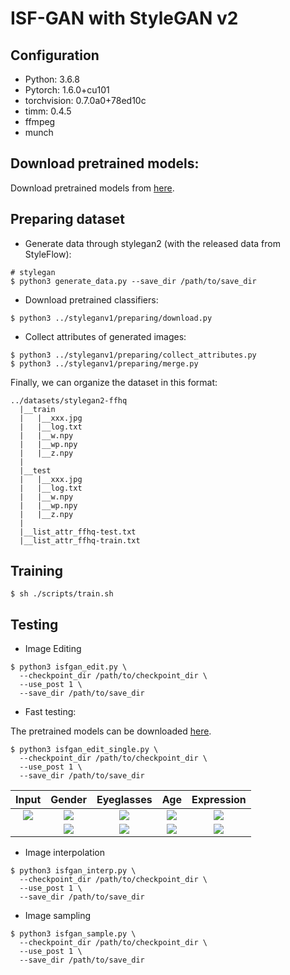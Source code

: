 # ISF-GAN with StyleGAN v2


## Configuration

 - Python: 3.6.8
 - Pytorch: 1.6.0+cu101
 - torchvision: 0.7.0a0+78ed10c
 - timm: 0.4.5
 - ffmpeg
 - munch 

## Download pretrained models:

Download pretrained models from [here](https://drive.google.com/file/d/1EM87UquaoQmk17Q8d5kYIAHqu0dkYqdT/view?usp=sharing).

## Preparing dataset

 - Generate data through stylegan2 (with the released data from StyleFlow):

```
# stylegan
$ python3 generate_data.py --save_dir /path/to/save_dir
```

 - Download pretrained classifiers:

```
$ python3 ../styleganv1/preparing/download.py
```

 - Collect attributes of generated images:

```
$ python3 ../styleganv1/preparing/collect_attributes.py
$ python3 ../styleganv1/preparing/merge.py
```

Finally, we can organize the dataset in this format:

```
../datasets/stylegan2-ffhq
  |__train
  |   |__xxx.jpg
  |   |__log.txt
  |   |__w.npy
  |   |__wp.npy
  |   |__z.npy
  |
  |__test
  |   |__xxx.jpg
  |   |__log.txt
  |   |__w.npy
  |   |__wp.npy
  |   |__z.npy
  |
  |__list_attr_ffhq-test.txt
  |__list_attr_ffhq-train.txt
```

## Training 

```
$ sh ./scripts/train.sh
```

## Testing

 - Image Editing

```
$ python3 isfgan_edit.py \
  --checkpoint_dir /path/to/checkpoint_dir \
  --use_post 1 \
  --save_dir /path/to/save_dir
```

 - Fast testing:

  The pretrained models can be downloaded [here](https://drive.google.com/file/d/1MgDxjrxaydR1COnnLBr25OwZVj_sZ2nf/view?usp=sharing).

```
$ python3 isfgan_edit_single.py \
  --checkpoint_dir /path/to/checkpoint_dir \
  --use_post 1 \
  --save_dir /path/to/save_dir
```

|Input|Gender|Eyeglasses|Age|Expression|
|:----:|:----:|:----:|:----:|:----:|
|![](../test/results/000000.png)|![](../test/results/0000-0-0.jpg)|![](../test/results/0000-1-0.jpg)|![](../test/results/0000-2-0.jpg)|![](../test/results/0000-3-0.jpg)|
||![](../test/results/0000-0-1.jpg)|![](../test/results/0000-1-1.jpg)|![](../test/results/0000-2-1.jpg)|![](../test/results/0000-3-1.jpg)|

 - Image interpolation

```
$ python3 isfgan_interp.py \
  --checkpoint_dir /path/to/checkpoint_dir \
  --use_post 1 \
  --save_dir /path/to/save_dir
```

 - Image sampling

```
$ python3 isfgan_sample.py \
  --checkpoint_dir /path/to/checkpoint_dir \
  --use_post 1 \
  --save_dir /path/to/save_dir
```



